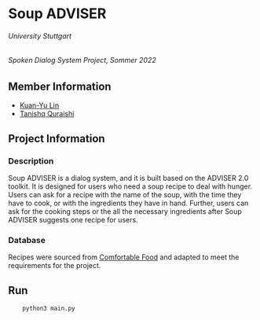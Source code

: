 # Soup ADVISER

###### University Stuttgart
###### Spoken Dialog System Project, Sommer 2022

## Member Information

* [Kuan-Yu Lin](https://github.com/kuan-yu-lin)
* [Tanishq Quraishi](https://github.com/tanishqquraishi)

## Project Information

### Description

Soup ADVISER is a dialog system, and it is built based on the ADVISER 2.0 toolkit. It is designed for users who need a soup recipe to deal with hunger. Users can ask for a recipe with the name of the soup, with the time they have to cook, or with the ingredients they have in hand. Further, users can ask for the cooking steps or the all the necessary ingredients after Soup ADVISER suggests one recipe for users.  

### Database

Recipes were sourced from [Comfortable Food](https://comfortablefood.com/35-easy-soup-recipes-with-few-ingredients/) and adapted to meet the requirements for the project.

## Run

```
    python3 main.py
```
